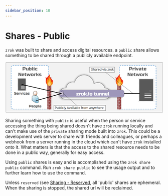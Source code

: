 ```yaml
---
sidebar_position: 10
---
```

# Shares - Public

`zrok` was built to share and access digital resources. a `public` share allows something to be shared through 
a publicly available endpoint.

![zrok_public_share](../images/zrok_public_share.png)

Sharing something with `public` is useful when the person or service accessing the thing being shared doesn't
have `zrok` running locally and can't make use of the `private` sharing mode built into `zrok`. This could be
a development web server to share with friends and colleagues, or perhaps a webhook from a
server running in the cloud which can't have `zrok` installed onto it. What matters is that the access to the
shared resource needs to be done in a public way, generally for easy access.

Using `public` shares is easy and is accomplished using the `zrok share public` command. Run `zrok share public`
to see the usage output and to further learn how to use the command. 

Unless `reserved` (see [Sharing - Reserved](./sharing-reserved.md), all 'public' shares are ephemeral. When the
sharing is stopped, the shared url will be reclaimed.